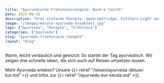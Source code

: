 ```yaml
---
title: "Ayurvedische Frühstücksrezepte: Warm & leicht"
date: 2025-09-16
description: "Drei einfache Rezepte: Gewürzporridge, Kitchari-Light und warmer Obstkompott."
image: "/images/kerala-ayurveda-breakfast.jpg"
tags: ["Ayurveda", "Rezepte", "Frühstück"]
categories: ["Ayurveda"]
slug: "ayurveda-fruehstueck-rezepte"
layout: "blog"
---
```


Warm, leicht verdaulich und gewürzt: So startet der Tag ayurvedisch. Wir zeigen drei schnelle Ideen, die sich auch auf Reisen umsetzen lassen.

Mehr Ayurveda erleben? Unsere {{< relref "/reisen/ayurveda-deluxe-kur.md" >}} und Infos zur {{< relref "/ayurveda-kur-kerala.md" >}}.

